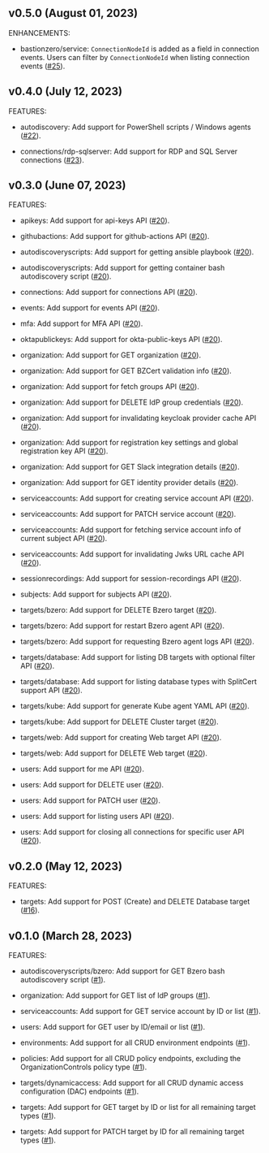 ## v0.5.0 (August 01, 2023)

ENHANCEMENTS:


* bastionzero/service: `ConnectionNodeId` is added as a field in connection events. Users can filter by `ConnectionNodeId` when listing connection events  ([#25](https://github.com/bastionzero/bastionzero-sdk-go/issues/25)).


## v0.4.0 (July 12, 2023)

FEATURES:


* autodiscovery: Add support for PowerShell scripts / Windows agents ([#22](https://github.com/bastionzero/bastionzero-sdk-go/issues/22)).


* connections/rdp-sqlserver: Add support for RDP and SQL Server connections ([#23](https://github.com/bastionzero/bastionzero-sdk-go/issues/23)).


## v0.3.0 (June 07, 2023)

FEATURES:


* apikeys: Add support for api-keys API ([#20](https://github.com/bastionzero/bastionzero-sdk-go/issues/20)).


* githubactions: Add support for github-actions API ([#20](https://github.com/bastionzero/bastionzero-sdk-go/issues/20)).


* autodiscoveryscripts: Add support for getting ansible playbook ([#20](https://github.com/bastionzero/bastionzero-sdk-go/issues/20)).


* autodiscoveryscripts: Add support for getting container bash autodiscovery script ([#20](https://github.com/bastionzero/bastionzero-sdk-go/issues/20)).


* connections: Add support for connections API ([#20](https://github.com/bastionzero/bastionzero-sdk-go/issues/20)).


* events: Add support for events API ([#20](https://github.com/bastionzero/bastionzero-sdk-go/issues/20)).


* mfa: Add support for MFA API ([#20](https://github.com/bastionzero/bastionzero-sdk-go/issues/20)).


* oktapublickeys: Add support for okta-public-keys API ([#20](https://github.com/bastionzero/bastionzero-sdk-go/issues/20)).


* organization: Add support for GET organization ([#20](https://github.com/bastionzero/bastionzero-sdk-go/issues/20)).


* organization: Add support for GET BZCert validation info ([#20](https://github.com/bastionzero/bastionzero-sdk-go/issues/20)).


* organization: Add support for fetch groups API ([#20](https://github.com/bastionzero/bastionzero-sdk-go/issues/20)).


* organization: Add support for DELETE IdP group credentials ([#20](https://github.com/bastionzero/bastionzero-sdk-go/issues/20)).


* organization: Add support for invalidating keycloak provider cache API ([#20](https://github.com/bastionzero/bastionzero-sdk-go/issues/20)).


* organization: Add support for registration key settings and global registration key API ([#20](https://github.com/bastionzero/bastionzero-sdk-go/issues/20)).


* organization: Add support for GET Slack integration details ([#20](https://github.com/bastionzero/bastionzero-sdk-go/issues/20)).


* organization: Add support for GET identity provider details ([#20](https://github.com/bastionzero/bastionzero-sdk-go/issues/20)).


* serviceaccounts: Add support for creating service account API ([#20](https://github.com/bastionzero/bastionzero-sdk-go/issues/20)).


* serviceaccounts: Add support for PATCH service account ([#20](https://github.com/bastionzero/bastionzero-sdk-go/issues/20)).


* serviceaccounts: Add support for fetching service account info of current subject API ([#20](https://github.com/bastionzero/bastionzero-sdk-go/issues/20)).


* serviceaccounts: Add support for invalidating Jwks URL cache API ([#20](https://github.com/bastionzero/bastionzero-sdk-go/issues/20)).


* sessionrecordings: Add support for session-recordings API ([#20](https://github.com/bastionzero/bastionzero-sdk-go/issues/20)).


* subjects: Add support for subjects API ([#20](https://github.com/bastionzero/bastionzero-sdk-go/issues/20)).


* targets/bzero: Add support for DELETE Bzero target ([#20](https://github.com/bastionzero/bastionzero-sdk-go/issues/20)).


* targets/bzero: Add support for restart Bzero agent API ([#20](https://github.com/bastionzero/bastionzero-sdk-go/issues/20)).


* targets/bzero: Add support for requesting Bzero agent logs API ([#20](https://github.com/bastionzero/bastionzero-sdk-go/issues/20)).


* targets/database: Add support for listing DB targets with optional filter API ([#20](https://github.com/bastionzero/bastionzero-sdk-go/issues/20)).


* targets/database: Add support for listing database types with SplitCert support API ([#20](https://github.com/bastionzero/bastionzero-sdk-go/issues/20)).


* targets/kube: Add support for generate Kube agent YAML API ([#20](https://github.com/bastionzero/bastionzero-sdk-go/issues/20)).


* targets/kube: Add support for DELETE Cluster target ([#20](https://github.com/bastionzero/bastionzero-sdk-go/issues/20)).


* targets/web: Add support for creating Web target API ([#20](https://github.com/bastionzero/bastionzero-sdk-go/issues/20)).


* targets/web: Add support for DELETE Web target ([#20](https://github.com/bastionzero/bastionzero-sdk-go/issues/20)).


* users: Add support for me API ([#20](https://github.com/bastionzero/bastionzero-sdk-go/issues/20)).


* users: Add support for DELETE user ([#20](https://github.com/bastionzero/bastionzero-sdk-go/issues/20)).


* users: Add support for PATCH user ([#20](https://github.com/bastionzero/bastionzero-sdk-go/issues/20)).


* users: Add support for listing users API ([#20](https://github.com/bastionzero/bastionzero-sdk-go/issues/20)).


* users: Add support for closing all connections for specific user API ([#20](https://github.com/bastionzero/bastionzero-sdk-go/issues/20)).


## v0.2.0 (May 12, 2023)

FEATURES:


* targets: Add support for POST (Create) and DELETE Database target ([#16](https://github.com/bastionzero/bastionzero-sdk-go/issues/16)).


## v0.1.0 (March 28, 2023)

FEATURES:


* autodiscoveryscripts/bzero: Add support for GET Bzero bash autodiscovery script ([#1](https://github.com/bastionzero/bastionzero-sdk-go/issues/1)).


* organization: Add support for GET list of IdP groups ([#1](https://github.com/bastionzero/bastionzero-sdk-go/issues/1)).


* serviceaccounts: Add support for GET service account by ID or list ([#1](https://github.com/bastionzero/bastionzero-sdk-go/issues/1)).


* users: Add support for GET user by ID/email or list ([#1](https://github.com/bastionzero/bastionzero-sdk-go/issues/1)).


* environments: Add support for all CRUD environment endpoints ([#1](https://github.com/bastionzero/bastionzero-sdk-go/issues/1)).


* policies: Add support for all CRUD policy endpoints, excluding the OrganizationControls policy type ([#1](https://github.com/bastionzero/bastionzero-sdk-go/issues/1)).


* targets/dynamicaccess: Add support for all CRUD dynamic access configuration (DAC) endpoints ([#1](https://github.com/bastionzero/bastionzero-sdk-go/issues/1)).


* targets: Add support for GET target by ID or list for all remaining target types ([#1](https://github.com/bastionzero/bastionzero-sdk-go/issues/1)).


* targets: Add support for PATCH target by ID for all remaining target types ([#1](https://github.com/bastionzero/bastionzero-sdk-go/issues/1)).


